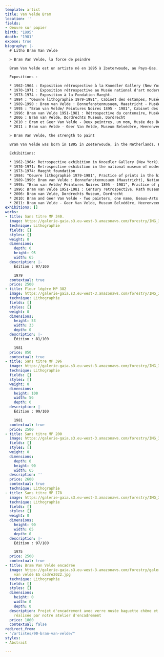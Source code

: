 ```yaml
---
template: artist
title: Van Velde Bram
location: ''
fields:
- Oeuvre sur papier
birth: "1895"
death: "1981"
expose: true
biography: |-
  # Litho Bram Van Velde

  > Bram Van Velde, la force de peindre

  Bram Van Velde est un artiste né en 1895 à Zoeterwoude, au Pays-Bas. Il est issu de famille pauvre. Autodidacte, il fut attiré très jeune par la peinture. A douze ans, Bram Van Velde travailla comme apprenti au sein d’un atelier de peinture et de décoration. Il fut grandement influencé par les expressionnistes allemands, et reçu à Paris l’influence de Matisse. Dès l’après guerre, l’artiste maîtrisa entièrement le langage plastique, qui caractérisera l’ensemble de ses œuvres. Son vécu et ses ressentis ont matérialisé sa conception de l’espace dans ses œuvres, toutes teintées de sa personnalité. Il est décédé en 1981 à Grimaud.

  Expositions :

  * 1962-1964 : Exposition rétrospective à la Knoedler Gallery (New York), à la Galerie Krugier (Genève) et au Walker Art Center (Minneapolis).
  * 1970-1971 : Exposition rétrospective au Musée national d'art moderne de Paris.
  * 1973-1974 : Exposition à la Fondation Maeght.
  * 1984 : "Oeuvre lithographié 1979-1981", Cabinet des estampes, Musée d'art et d'histoire, Genève, Suisse.
  * 1989-1990 : Bram van Velde : Bonnefanstenmusuem, Maastricht - Musée national d'art moderne, Paris - IVAM, Valencia - Reina Sofia, Madrid
  * 1995 : "Bram van Velde/ Peintures Noires 1895 - 1981", Cabinet des estampes, Musée d'art et d'histoire, Genève, Suisse
  * 1996: Bram van Velde 1951-1981 : Rétrospective du centenaire, Musée Rath, Genève, Suisse
  * 2006 : Bram van Velde, Dordrechts Museum, Dordrecht
  * 2010 : Bram et Geer Van Velde - Deux peintres, un nom, Musée des Beaux-Arts de Lyon, Lyon
  * 2011 : Bram van Velde - Geer Van Velde, Museum Belvédère, Heerenveen

  > Bram Van Velde, the strength to paint

  Bram Van Velde was born in 1895 in Zoeterwoude, in the Netherlands. He came from a poor family. Self-taught, he was drawn to painting at a very young age. At the age of twelve, Bram Van Velde worked as an apprentice in a painting and decoration studio. He was greatly influenced by the German Expressionists, and received the influence of Matisse once he was in Paris. After the war, the artist fully mastered the plastic arts language, which will characterize all his works. His life experiences and his feelings materialized his conception of space in his works, all tinged with his personality. He passed away in 1981 in Grimaud.

  Exhibitions:

  * 1962-1964: Retrospective exhibition in Knoedler Gallery (New York),Gallery Krugier (Geneva) and Walker Art Center (Minneapolis)
  * 1970-1971: Retrospective exhibition in the national museum of modern art (Paris)
  * 1973-1974: Maeght foundation
  * 1984: "Oeuvre lithographié 1979-1981", Practice of prints in the history and arts museum (Geneva)
  * 1989-1990: Bram van Velde : Bonnefanstenmusuem (Maastricht), National museum of modern arts (Paris), IVAM (Valencia), Reina Sofia (Madrid)
  * 1995: "Bram van Velde/ Peintures Noires 1895 - 1981", Practice of prints in the history and arts museum (Geneva)
  * 1996: Bram van Velde 1951-1981 : Century retrospective, Rath museum (Geneva)
  * 2006: Bram van Velde, Dordrechts Museum, Dordrecht
  * 2010: Bram and Geer Van Velde - Two painters, one name, Beaux-Arts museum (Lyon)
  * 2011: Bram van Velde - Geer Van Velde, Museum Belvédère, Heerenveen
exhibitions: []
works:
- title: Sans titre MP 340.
  image: https://galerie-gaia.s3.eu-west-3.amazonaws.com/forestry/IMG_3197.jpg
  technique: Lithographie
  fields: []
  styles: []
  weight: 0
  dimensions:
    depth: 0
    height: 95
    width: 65
  description: |-
    Édition : 97/100

    1979
  contextual: true
  price: 2500
- title: Fleur légère MP 382
  image: https://galerie-gaia.s3.eu-west-3.amazonaws.com/forestry/IMG_3147.jpg
  technique: Lithographie
  fields: []
  styles: []
  weight: 0
  dimensions:
    height: 53
    width: 33
    depth: 0
  description: |-
    Édition : 81/100

    1981
  price: 850
  contextual: true
- title: Sans titre MP 396
  image: https://galerie-gaia.s3.eu-west-3.amazonaws.com/forestry/IMG_3195.jpg
  technique: Lithographie
  fields: []
  styles: []
  weight: 0
  dimensions:
    height: 100
    width: 56
    depth: 0
  description: |-
    Édition : 99/100

    1981
  contextual: true
  price: 2500
- title: Sans titre MP 200
  image: https://galerie-gaia.s3.eu-west-3.amazonaws.com/forestry/IMG_3192 (1).jpg
  fields: []
  styles: []
  weight: 0
  dimensions:
    depth: 0
    height: 90
    width: 65
  description: ''
  price: 2600
  contextual: true
  technique: Lithographie
- title: Sans titre MP 178
  image: https://galerie-gaia.s3.eu-west-3.amazonaws.com/forestry/IMG_3200.jpg
  technique: Lithographie
  fields: []
  styles: []
  weight: 0
  dimensions:
    height: 90
    width: 65
    depth: 0
  description: |-
    Édition : 97/100

    1975
  price: 2500
  contextual: true
- title: Bram Van Velde encadrée
  image: https://galerie-gaia.s3.eu-west-3.amazonaws.com/forestry/galerie gaia -bram
    van velde ES cadre2022.jpg
  technique: Lithographie
  fields: []
  styles: []
  dimensions:
    height: 0
    width: 0
    depth: 0
  description: Projet d'encadrement avec verre musée baguette chêne et montage caisson
    réalisée par notre atelier d'encadrement
  price: 1800
  contextual: false
redirect_from:
- "/artistes/90-bram-van-velde/"
styles:
- Abstrait

---
```

